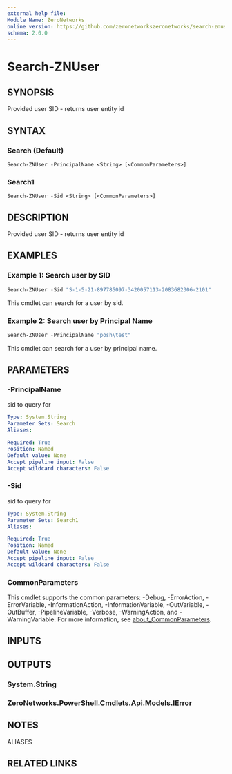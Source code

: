 ```yaml
---
external help file:
Module Name: ZeroNetworks
online version: https://github.com/zeronetworkszeronetworks/search-znuser
schema: 2.0.0
---
```


# Search-ZNUser

## SYNOPSIS
Provided user SID - returns user entity id

## SYNTAX

### Search (Default)
```
Search-ZNUser -PrincipalName <String> [<CommonParameters>]
```

### Search1
```
Search-ZNUser -Sid <String> [<CommonParameters>]
```

## DESCRIPTION
Provided user SID - returns user entity id

## EXAMPLES

### Example 1: Search user by SID
```powershell
Search-ZNUser -Sid "S-1-5-21-897785097-3420057113-2083682306-2101"

```

This cmdlet can search for a user by sid.

### Example 2: Search user by Principal Name
```powershell
Search-ZNUser -PrincipalName "posh\test"

```

This cmdlet can search for a user by principal name.

## PARAMETERS

### -PrincipalName
sid to query for

```yaml
Type: System.String
Parameter Sets: Search
Aliases:

Required: True
Position: Named
Default value: None
Accept pipeline input: False
Accept wildcard characters: False
```

### -Sid
sid to query for

```yaml
Type: System.String
Parameter Sets: Search1
Aliases:

Required: True
Position: Named
Default value: None
Accept pipeline input: False
Accept wildcard characters: False
```

### CommonParameters
This cmdlet supports the common parameters: -Debug, -ErrorAction, -ErrorVariable, -InformationAction, -InformationVariable, -OutVariable, -OutBuffer, -PipelineVariable, -Verbose, -WarningAction, and -WarningVariable. For more information, see [about_CommonParameters](http://go.microsoft.com/fwlink/?LinkID=113216).

## INPUTS

## OUTPUTS

### System.String

### ZeroNetworks.PowerShell.Cmdlets.Api.Models.IError

## NOTES

ALIASES

## RELATED LINKS

